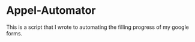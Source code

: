# Appel-Automator
This is a script that I wrote to automating the filling progress of my google forms.
